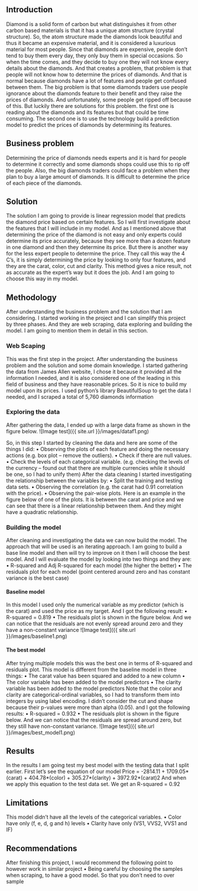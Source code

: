 ## Introduction
Diamond is a solid form of carbon but what distinguishes it from other carbon based materials is that it has a unique atom structure (crystal structure). So, the atom structure made the diamonds look beautiful and thus it became an expensive material, and it is considered a luxurious material for most people. 
Since that diamonds are expensive, people don’t tend to buy them every day, they only buy them in special occasions. So when the time comes, and they decide to buy one they will not know every details about the diamonds. And that creates a problem, that problem is that people will not know how to determine the prices of diamonds. And that is normal because diamonds have a lot of features and people get confused between them. 
The big problem is that some diamonds traders use people ignorance about the diamonds feature to their benefit and they raise the prices of diamonds. And unfortunately, some people get ripped off because of this. But luckily there are solutions for this problem. the first one is reading about the diamonds and its features but that could be time consuming. The second one is to use the technology build a prediction model to predict the prices of diamonds by determining its features.  

## Business problem
Determining the price of diamonds needs experts and it is hard for people to determine it correctly and some diamonds shops could use this to rip off the people.
Also, the big diamonds traders could face a problem when they plan to buy a large amount of diamonds. It is difficult to determine the price of each piece of the diamonds. 

## Solution
The solution I am going to provide is linear regression model that predicts the diamond price based on certain features. So I will first investigate about the features that I will include in my model. And as I mentioned above that determining the price of the diamond is not easy and only experts could determine its price accurately, because they see more than a dozen feature in one diamond and then they determine its price.
But there is another way for the less expert people to determine the price. They call this way the 4 C’s, it is simply determining the price by looking to only four features, and they are the carat, color, cut and clarity. This method gives a nice result, not as accurate as the expert’s way but it does the job. And I am going to choose this way in my model.

## Methodology
After understanding the business problem and the solution that I am considering. I started working in the project and I can simplify this project by three phases. And they are web scraping, data exploring and building the model. I am going to mention them in detail in this section. 

### Web Scaping
This was the first step in the project. After understanding the business problem and the solution and some domain knowledge. I started gathering the data from James Allen website, I chose it because it provided all the information I needed, and it is also considered one of the leading in this field of business and they have reasonable prices. So it is nice to build my model upon its prices. I used python’s library BeautifulSoup to get the data I needed, and I scraped a total of 5,760 diamonds information

### Exploring the data
After gathering the data, I ended up with a large data frame as shown in the figure below.
![Image test]({{ site.url }}/images/dataf1.png)

So, in this step I started by cleaning the data and here are some of the things I did: 
•	Observing the plots of each feature and doing the necessary actions (e.g. box plot – remove the outliers).
•	Check if there are null values.
•	Check the levels of each categorical variable. (e.g. checking the levels of the currency – found out that there are multiple currencies while it should be one, so I had to unify them)
After the data cleaning I started investigating the relationship between the variables by:
•	Split the training and testing data sets.
•	Observing the correlation (e.g. the carat had 0.91 correlation with the price).
•	Observing the pair-wise plots. Here is an example in the figure below of one of the plots. It is between the carat and price and we can see that there is a linear relationship between them. And they might have a quadratic relationship. 

### Building the model
After cleaning and investigating the data we can now build the model. The approach that will be used is an iterating approach. I am going to build a base line model and then will try to improve on it then I will choose the best model. And I will evaluate the model by looking into two things and they are:
•	R-squared and Adj R-squared for each model (the higher the better)
•	The residuals plot for each model (point centered around zero and has constant variance is the best case) 

#### Baseline model
In this model I used only the numerical variable as my predictor (which is the carat) and used the price as my target. And I got the following result: 
•	R-squared = 0.819 
•	The residuals plot is shown in the figure below. And we can notice that the residuals are not evenly spread around zero and they have a non-constant variance
![Image test]({{ site.url }}/images/baseline1.png)

#### The best model
After trying multiple models this was the best one in terms of R-squared and residuals plot. This model is different from the baseline model in three things: 
•	The carat value has been squared and added to a new column
•	The color variable has been added to the model predictors
•	The clarity variable has been added to the model predictors
Note that the color and clarity are categorical-ordinal variables, so I had to transform them into integers by using label encoding. I didn’t consider the cut and shape because their p-values were more than alpha (0.05). and I got the following results:
•	R-squared = 0.932
•	The residuals plot is shown in the figure below. And we can notice that the residuals are spread around zero, but they still have non-constant variance.
![Image test]({{ site.url }}/images/best_model1.png)

## Results
In the results I am going test my best model with the testing data that I split earlier. First let’s see the equation of our model
Price = -2814.11 + 1709.05*(carat) + 404.78*(color) + 305.27*(clarity) + 3972.92*(carat)2 
And when we apply this equation to the test data set. We get an R-squared = 0.92

## Limitations
This model didn’t have all the levels of the categorical variables.
•	Color have only (f, e, d, g and h) levels
•	Clarity have only (VS1, VVS2, VVS1 and IF)

## Recommendations
After finishing this project, I would recommend the following point to however work in similar project
•	Being careful by choosing the samples when scraping, to have a good model. So that you don’t need to over sample 

